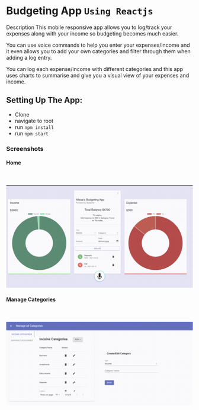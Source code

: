 #  Budgeting App ``Using Reactjs``

Description
This mobile responsive app allows you to log/track your expenses along with your income so budgeting becomes much easier. 

You can use voice commands to help you enter your expenses/income and it even allows you to add your own categories and filter through them when adding a log entry.

You can log each expense/income with different categories and this app uses charts to summarise and give you a visual view of your expenses and income.  



## Setting Up The App:

- Clone
- navigate to root
- run `npm install`
- run `npm start`


### Screenshots
#### Home
<code>
  <img src='https://github.com/alissaahodge/budgeting-app/blob/main/ReadMeImages/Screenshot%202021-08-04%20at%207.53.39%20AM.png?raw=true'/>
</code>

#### Manage Categories
<code>
  <img src='https://github.com/alissaahodge/budgeting-app/blob/main/ReadMeImages/Screenshot%202021-08-04%20at%207.54.07%20AM.png?raw=true'/>
</code>
